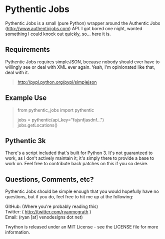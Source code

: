 Pythentic Jobs
=========================================================================================
Pythentic Jobs is a small (pure Python) wrapper around the Authentic Jobs (http://www.authenticjobs.com)
API. I got bored one night, wanted something I could knock out quickly, so... here it is.

Requirements
-----------------------------------------------------------------------------------------------------
Pythentic Jobs requires simpleJSON, because nobody should ever have to willingly see or deal with
XML ever again. Yeah, I'm opinionated like that, deal with it. 

> http://pypi.python.org/pypi/simplejson


Example Use
-----------------------------------------------------------------------------------------------------
> from pythentic_jobs import pythentic
>
> jobs = pythentic(api_key="fajsnfjasdnf...")   
> jobs.getLocations()


Pythentic 3k
-----------------------------------------------------------------------------------------------------
There's a script included that's built for Python 3. It's not guaranteed to work, as I don't actively
maintain it; it's simply there to provide a base to work on. Feel free to contribute back patches on 
this if you so desire.

Questions, Comments, etc?
-----------------------------------------------------------------------------------------------------
Pythentic Jobs should be simple enough that you would hopefully have no questions, but if you do,
feel free to hit me up at the following:

GitHub: (Where you're probably reading this)   
Twitter: ( http://twitter.com/ryanmcgrath )   
Email: (ryan [at] venodesigns dot net)   

Twython is released under an MIT License - see the LICENSE file for more information.
